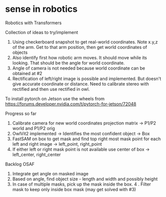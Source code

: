 # sense in robotics
Robotics with Transformers 


Collection of ideas to try/implement
1. Using checkerboard snapshot to get real-world coordinates. Note x.y,z of the arm. Get to that arm position, then get world coordinates of objects
2. Also identify first how robotic arm moves. It should move while its looking. That should be the angle for world coordinate.
3. Angle of camera is not needed because world coordinate can be obtained at #2
4. Rectification of left/right image is possible and implemented. But doesn't give accurate coordinate or distance. Need to calibrate stereo with rectified and then use rectified in owl.


To install pytorch on Jetson use the wheels from https://forums.developer.nvidia.com/t/pytorch-for-jetson/72048

Progress so far
1. Calibrate camera for new world coordinates projection matrix -> P1/P2 world and P1/P2 orig
2. OwlVit2 implemented -> Identifies the most confident object -> Box
3. FastSAM on box to get mask and find top right most mask point for each left and right image -> left_point, right_point
4. If either left or right mask point is not available use center of box -> left_center, right_center

Backlog OSAF
1. Integrate get angle on masked image
2. Based on angle, find object size - length and width and possibly height
3. In case of multiple masks, pick up the mask inside the box.
4
. Filter mask to keep only inside box mask (may get solved with #3)
